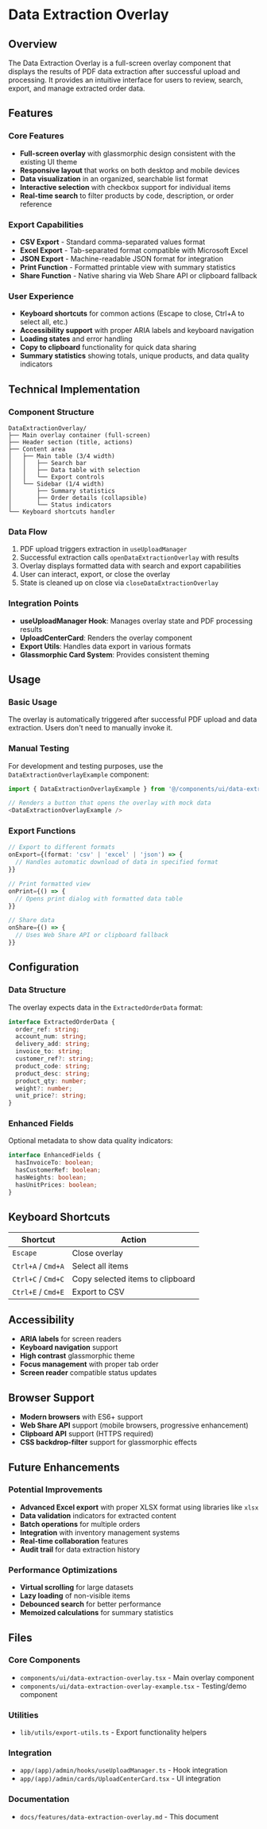 # Data Extraction Overlay

## Overview

The Data Extraction Overlay is a full-screen overlay component that displays the results of PDF data extraction after successful upload and processing. It provides an intuitive interface for users to review, search, export, and manage extracted order data.

## Features

### Core Features
- **Full-screen overlay** with glassmorphic design consistent with the existing UI theme
- **Responsive layout** that works on both desktop and mobile devices
- **Data visualization** in an organized, searchable list format
- **Interactive selection** with checkbox support for individual items
- **Real-time search** to filter products by code, description, or order reference

### Export Capabilities
- **CSV Export** - Standard comma-separated values format
- **Excel Export** - Tab-separated format compatible with Microsoft Excel
- **JSON Export** - Machine-readable JSON format for integration
- **Print Function** - Formatted printable view with summary statistics
- **Share Function** - Native sharing via Web Share API or clipboard fallback

### User Experience
- **Keyboard shortcuts** for common actions (Escape to close, Ctrl+A to select all, etc.)
- **Accessibility support** with proper ARIA labels and keyboard navigation
- **Loading states** and error handling
- **Copy to clipboard** functionality for quick data sharing
- **Summary statistics** showing totals, unique products, and data quality indicators

## Technical Implementation

### Component Structure
```
DataExtractionOverlay/
├── Main overlay container (full-screen)
├── Header section (title, actions)
├── Content area
│   ├── Main table (3/4 width)
│   │   ├── Search bar
│   │   ├── Data table with selection
│   │   └── Export controls
│   └── Sidebar (1/4 width)
│       ├── Summary statistics
│       ├── Order details (collapsible)
│       └── Status indicators
└── Keyboard shortcuts handler
```

### Data Flow
1. PDF upload triggers extraction in `useUploadManager`
2. Successful extraction calls `openDataExtractionOverlay` with results
3. Overlay displays formatted data with search and export capabilities
4. User can interact, export, or close the overlay
5. State is cleaned up on close via `closeDataExtractionOverlay`

### Integration Points
- **useUploadManager Hook**: Manages overlay state and PDF processing results
- **UploadCenterCard**: Renders the overlay component
- **Export Utils**: Handles data export in various formats
- **Glassmorphic Card System**: Provides consistent theming

## Usage

### Basic Usage
The overlay is automatically triggered after successful PDF upload and data extraction. Users don't need to manually invoke it.

### Manual Testing
For development and testing purposes, use the `DataExtractionOverlayExample` component:

```typescript
import { DataExtractionOverlayExample } from '@/components/ui/data-extraction-overlay-example';

// Renders a button that opens the overlay with mock data
<DataExtractionOverlayExample />
```

### Export Functions
```typescript
// Export to different formats
onExport={(format: 'csv' | 'excel' | 'json') => {
  // Handles automatic download of data in specified format
}}

// Print formatted view
onPrint={() => {
  // Opens print dialog with formatted data table
}}

// Share data
onShare={() => {
  // Uses Web Share API or clipboard fallback
}}
```

## Configuration

### Data Structure
The overlay expects data in the `ExtractedOrderData` format:

```typescript
interface ExtractedOrderData {
  order_ref: string;
  account_num: string;
  delivery_add: string;
  invoice_to: string;
  customer_ref?: string;
  product_code: string;
  product_desc: string;
  product_qty: number;
  weight?: number;
  unit_price?: string;
}
```

### Enhanced Fields
Optional metadata to show data quality indicators:

```typescript
interface EnhancedFields {
  hasInvoiceTo: boolean;
  hasCustomerRef: boolean;
  hasWeights: boolean;
  hasUnitPrices: boolean;
}
```

## Keyboard Shortcuts

| Shortcut | Action |
|----------|--------|
| `Escape` | Close overlay |
| `Ctrl+A` / `Cmd+A` | Select all items |
| `Ctrl+C` / `Cmd+C` | Copy selected items to clipboard |
| `Ctrl+E` / `Cmd+E` | Export to CSV |

## Accessibility

- **ARIA labels** for screen readers
- **Keyboard navigation** support
- **High contrast** glassmorphic theme
- **Focus management** with proper tab order
- **Screen reader** compatible status updates

## Browser Support

- **Modern browsers** with ES6+ support
- **Web Share API** support (mobile browsers, progressive enhancement)
- **Clipboard API** support (HTTPS required)
- **CSS backdrop-filter** support for glassmorphic effects

## Future Enhancements

### Potential Improvements
- **Advanced Excel export** with proper XLSX format using libraries like `xlsx`
- **Data validation** indicators for extracted content
- **Batch operations** for multiple orders
- **Integration** with inventory management systems
- **Real-time collaboration** features
- **Audit trail** for data extraction history

### Performance Optimizations
- **Virtual scrolling** for large datasets
- **Lazy loading** of non-visible items
- **Debounced search** for better performance
- **Memoized calculations** for summary statistics

## Files

### Core Components
- `components/ui/data-extraction-overlay.tsx` - Main overlay component
- `components/ui/data-extraction-overlay-example.tsx` - Testing/demo component

### Utilities
- `lib/utils/export-utils.ts` - Export functionality helpers

### Integration
- `app/(app)/admin/hooks/useUploadManager.ts` - Hook integration
- `app/(app)/admin/cards/UploadCenterCard.tsx` - UI integration

### Documentation
- `docs/features/data-extraction-overlay.md` - This document